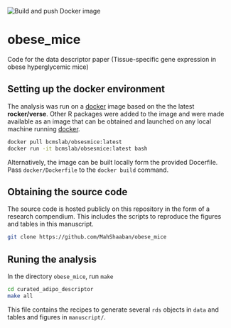 ![Build and push Docker image](https://github.com/MahShaaban/obese_mice/workflows/Build%20and%20push%20Docker%20image/badge.svg)

# obese_mice

Code for the data descriptor paper (Tissue-specific gene expression in obese
hyperglycemic mice)

## Setting up the docker environment

The analysis was run on a [docker](https://hub.docker.com/r/bcmslab/obsesmice/)
image based on the the latest **rocker/verse**. Other R packages were added to
the image and were made available as an image that can be obtained and launched
on any local machine running
[docker](https://hub.docker.com/r/bcmslab/obsesmice/).

```bash
docker pull bcmslab/obsesmice:latest
docker run -it bcmslab/obsesmice:latest bash
```

Alternatively, the image can be built locally form the provided Docerfile.
Pass `docker/Dockerfile` to the `docker build` command. 

## Obtaining the source code

The source code is hosted publicly on this repository in the form of a research
compendium. This includes the scripts to reproduce the figures and tables in 
this manuscript.

```bash
git clone https://github.com/MahShaaban/obese_mice
```

## Runing the analysis

In the directory `obese_mice`, run `make`

```bash
cd curated_adipo_descriptor
make all
```

This file contains the recipes to generate several `rds` objects in `data` and
tables and figures in `manuscript/`.
